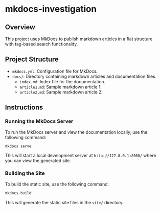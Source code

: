 # mkdocs-investigation

## Overview

This project uses MkDocs to publish markdown articles in a flat structure with tag-based search functionality.

## Project Structure

- `mkdocs.yml`: Configuration file for MkDocs.
- `docs/`: Directory containing markdown articles and documentation files.
  - `index.md`: Index file for the documentation.
  - `article1.md`: Sample markdown article 1.
  - `article2.md`: Sample markdown article 2.

## Instructions

### Running the MkDocs Server

To run the MkDocs server and view the documentation locally, use the following command:

```bash
mkdocs serve
```

This will start a local development server at `http://127.0.0.1:8000/` where you can view the generated site.

### Building the Site

To build the static site, use the following command:

```bash
mkdocs build
```

This will generate the static site files in the `site/` directory.
